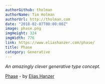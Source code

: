 ```yaml
---
authorGithub: tholman
authorName: Tim Holman
authorUrl: http://tholman.com
date: "2018-02-07T00:00:00Z"
image: phase.png
imgHeight: 324
imgWidth: 776
link: https://www.eliashanzer.com/phase/
title: Phase
category: Generative
---
```


_An amazingly clever generative type concept._

[Phase](https://www.eliashanzer.com/phase/) - by [Elias Hanzer](https://www.eliashanzer.com/)
